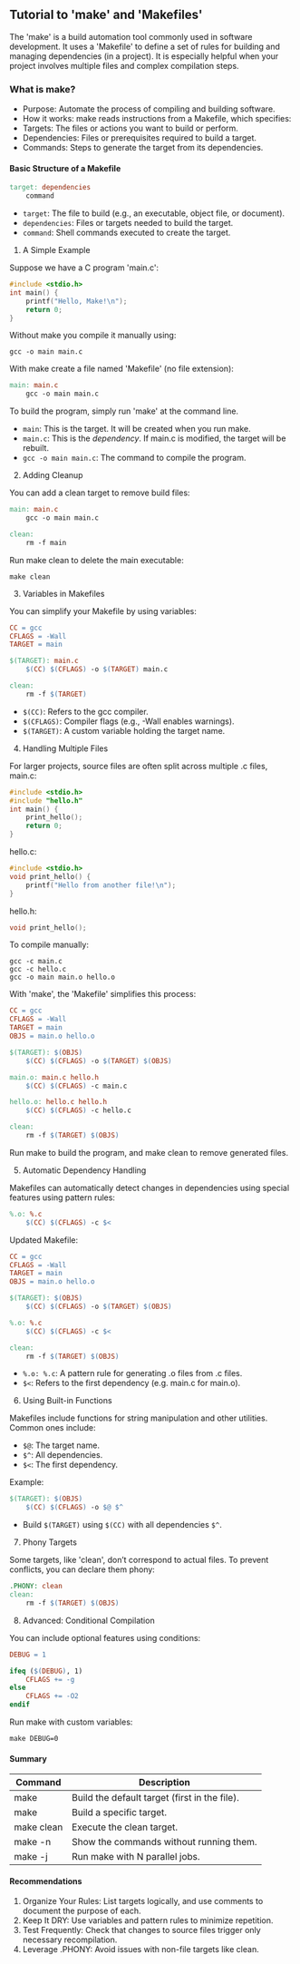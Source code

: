 
## Tutorial to 'make' and 'Makefiles'

The 'make' is a build automation tool commonly used in software development.
It uses a 'Makefile' to define a set of rules for building and managing
dependencies (in a project). It is especially helpful when your
project involves multiple files and complex compilation steps.


### What is make?

- Purpose: Automate the process of compiling and building software.
- How it works: make reads instructions from a Makefile, which specifies:
- Targets: The files or actions you want to build or perform.
- Dependencies: Files or prerequisites required to build a target.
- Commands: Steps to generate the target from its dependencies.


#### Basic Structure of a Makefile

```makefile
target: dependencies
    command
```

- `target`: The file to build (e.g., an executable, object file, or document).
- `dependencies`: Files or targets needed to build the target.
- `command`: Shell commands executed to create the target.


1. A Simple Example

Suppose we have a C program 'main.c':

```c
#include <stdio.h>
int main() {
    printf("Hello, Make!\n");
    return 0;
}
```

Without make you compile it manually using:

```shell
gcc -o main main.c
```

With make create a file named 'Makefile' (no file extension):

```makefile
main: main.c
    gcc -o main main.c
```

To build the program, simply run 'make' at the command line.

- `main`: This is the target. It will be created when you run make.
- `main.c`: This is the *dependency*. If main.c is modified, the target will be rebuilt.
- `gcc -o main main.c`: The command to compile the program.

2. Adding Cleanup

You can add a clean target to remove build files:

```makefile
main: main.c
    gcc -o main main.c

clean:
    rm -f main
```

Run make clean to delete the main executable:

```shell
make clean
```

3. Variables in Makefiles

You can simplify your Makefile by using variables:

```makefile
CC = gcc
CFLAGS = -Wall
TARGET = main

$(TARGET): main.c
    $(CC) $(CFLAGS) -o $(TARGET) main.c

clean:
    rm -f $(TARGET)
```

- `$(CC)`: Refers to the gcc compiler.
- `$(CFLAGS)`: Compiler flags (e.g., -Wall enables warnings).
- `$(TARGET)`: A custom variable holding the target name.

4. Handling Multiple Files

For larger projects, source files are often split across multiple .c files, main.c:

```c
#include <stdio.h>
#include "hello.h"
int main() {
    print_hello();
    return 0;
}
```

hello.c:

```c
#include <stdio.h>
void print_hello() {
    printf("Hello from another file!\n");
}
```

hello.h:

```c
void print_hello();
```

To compile manually:

```shell
gcc -c main.c
gcc -c hello.c
gcc -o main main.o hello.o
```

With 'make', the 'Makefile' simplifies this process:

```makefile
CC = gcc
CFLAGS = -Wall
TARGET = main
OBJS = main.o hello.o

$(TARGET): $(OBJS)
    $(CC) $(CFLAGS) -o $(TARGET) $(OBJS)

main.o: main.c hello.h
    $(CC) $(CFLAGS) -c main.c

hello.o: hello.c hello.h
    $(CC) $(CFLAGS) -c hello.c

clean:
    rm -f $(TARGET) $(OBJS)
```

Run make to build the program, and make clean to remove generated files.

5. Automatic Dependency Handling

Makefiles can automatically detect changes in dependencies using special features using pattern rules:

```makefile
%.o: %.c
    $(CC) $(CFLAGS) -c $<
```
Updated Makefile:

```makefile
CC = gcc
CFLAGS = -Wall
TARGET = main
OBJS = main.o hello.o

$(TARGET): $(OBJS)
    $(CC) $(CFLAGS) -o $(TARGET) $(OBJS)

%.o: %.c
    $(CC) $(CFLAGS) -c $<

clean:
    rm -f $(TARGET) $(OBJS)
```

- `%.o: %.c`: A pattern rule for generating .o files from .c files.
- `$<`: Refers to the first dependency (e.g. main.c for main.o).

6. Using Built-in Functions

Makefiles include functions for string manipulation and other utilities. Common ones include:
- `$@`: The target name.
- `$^`: All dependencies.
- `$<`: The first dependency.

Example:

```makefile
$(TARGET): $(OBJS)
    $(CC) $(CFLAGS) -o $@ $^
```

- Build `$(TARGET)` using `$(CC)` with all dependencies `$^`.

7. Phony Targets

Some targets, like 'clean', don’t correspond to actual files. To prevent conflicts, you can declare them phony:

```makefile
.PHONY: clean
clean:
    rm -f $(TARGET) $(OBJS)
```

8. Advanced: Conditional Compilation

You can include optional features using conditions:

```makefile
DEBUG = 1

ifeq ($(DEBUG), 1)
    CFLAGS += -g
else
    CFLAGS += -O2
endif
```

Run make with custom variables:

```shell
make DEBUG=0
```

#### Summary

|Command|	Description|
|--|--|
|make|	Build the default target (first in the file).|
|make <target>|	Build a specific target.|
|make clean|	Execute the clean target.|
|make -n|	Show the commands without running them.|
|make -j <N>|	Run make with N parallel jobs.|


#### Recommendations

1.	Organize Your Rules: List targets logically, and use comments to document the purpose of each.
2.	Keep It DRY: Use variables and pattern rules to minimize repetition.
3.	Test Frequently: Check that changes to source files trigger only necessary recompilation.
4.	Leverage .PHONY: Avoid issues with non-file targets like clean.
